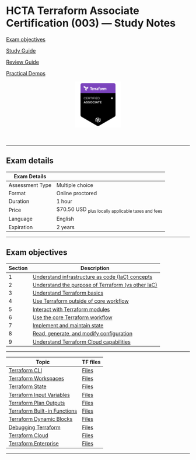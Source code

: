 # HCTA Terraform Associate Certification (003) — Study Notes

[Exam objectives](https://www.hashicorp.com/certification/terraform-associate)

[Study Guide](https://developer.hashicorp.com/terraform/tutorials/certification-003/associate-study-003)

[Review Guide](https://developer.hashicorp.com/terraform/tutorials/certification-003/associate-review-003?product_intent=terraform)

[Practical Demos](https://terraformguru.com/terraform-certification-using-aws-cloud/)

<p align="center">
  <img src="images/hcta-badge.webp" {:height="25%" width="25%"}>
</p>
<br/>

---  

## Exam details

Exam Details  |   |
------------- | - |  
Assessment Type	| Multiple choice
Format	| Online proctored
Duration	| 1 hour
Price	| $70.50 USD <sub>plus locally applicable taxes and fees</sub>
Language	| English
Expiration |	2 years

---  

## Exam objectives

**Section** | **Description** |
------- | ----------- |  
1	| [Understand infrastructure as code (IaC) concepts](sections/section1)
2	| [Understand the purpose of Terraform (vs other IaC)](sections/section2)
3	| [Understand Terraform basics](sections/section3)
4	| [Use Terraform outside of core workflow](sections/section4)
5	| [Interact with Terraform modules](sections/section5)
6	| [Use the core Terraform workflow](sections/section6)
7	| [Implement and maintain state](sections/section7)
8	| [Read, generate, and modify configuration](sections/section8)
9	| [Understand Terraform Cloud capabilities](sections/section9)



---  

**Topic**	| TF files |
--------- | -------- |
[Terraform CLI](cli/README.md)  | [Files](misc/cli/)  |
[Terraform Workspaces](workspaces/README.md)  | [Files](misc/workspaces/)  |
[Terraform State](state/README.md)  | [Files](misc/state/)  |
[Terraform Input Variables](variables/README.md)  | [Files](misc/variables/)  |
[Terraform Plan Outputs](outputs/README.md)  | [Files](misc/outputs/) |
[Terraform Built-in Functions ](builtins/README.md)  | [Files](misc/builtins/)  |
[Terraform Dynamic Blocks](dynamic/README.md)  | [Files](misc/dynamic/)  |
[Debugging Terraform](debugging/README.md)  | [Files](misc/debugging/)  |
[Terraform Cloud](tfc/README.md)  | [Files](misc/tfc/)  |
[Terraform Enterprise](tfe/README.md)  | [Files](misc/tfe/)  |

---  
